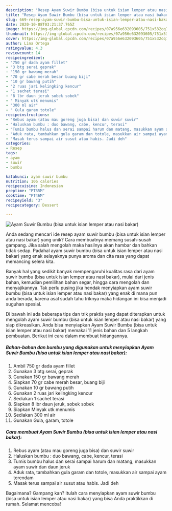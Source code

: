```yaml
---
description: "Resep Ayam Suwir Bumbu (bisa untuk isian lemper atau nasi bakar) yang Bikin Ngiler"
title: "Resep Ayam Suwir Bumbu (bisa untuk isian lemper atau nasi bakar) yang Bikin Ngiler"
slug: 669-resep-ayam-suwir-bumbu-bisa-untuk-isian-lemper-atau-nasi-bakar-yang-bikin-ngiler
date: 2020-10-08T03:21:37.765Z
image: https://img-global.cpcdn.com/recipes/07a956e632093605/751x532cq70/ayam-suwir-bumbu-bisa-untuk-isian-lemper-atau-nasi-bakar-foto-resep-utama.jpg
thumbnail: https://img-global.cpcdn.com/recipes/07a956e632093605/751x532cq70/ayam-suwir-bumbu-bisa-untuk-isian-lemper-atau-nasi-bakar-foto-resep-utama.jpg
cover: https://img-global.cpcdn.com/recipes/07a956e632093605/751x532cq70/ayam-suwir-bumbu-bisa-untuk-isian-lemper-atau-nasi-bakar-foto-resep-utama.jpg
author: Lina Ortega
ratingvalue: 4.3
reviewcount: 14
recipeingredient:
- "750 gr dada ayam fillet"
- "3 btg serai geprak"
- "150 gr bawang merah"
- "70 gr cabe merah besar buang biji"
- "10 gr bawang putih"
- "2 ruas jari kelingking kencur"
- "1 sachet terasi"
- "8 lbr daun jeruk sobek sobek"
- " Minyak utk menumis"
- "300 ml air"
- " Gula garam totole"
recipeinstructions:
- "Rebus ayam (atau mau goreng juga bisa) dan suwir suwir"
- "Haluskan bumbu : duo bawang, cabe, kencur, terasi"
- "Tumis bumbu halus dan serai sampai harum dan matang, masukkan ayam suwir dan daun jeruk"
- "Aduk rata, tambahkan gula garam dan totole, masukkan air sampai ayam terendam"
- "Masak terus sampai air susut atau habis. Jadi deh"
categories:
- Resep
tags:
- ayam
- suwir
- bumbu

katakunci: ayam suwir bumbu 
nutrition: 106 calories
recipecuisine: Indonesian
preptime: "PT35M"
cooktime: "PT46M"
recipeyield: "3"
recipecategory: Dessert

---
```



![Ayam Suwir Bumbu (bisa untuk isian lemper atau nasi bakar)](https://img-global.cpcdn.com/recipes/07a956e632093605/751x532cq70/ayam-suwir-bumbu-bisa-untuk-isian-lemper-atau-nasi-bakar-foto-resep-utama.jpg)

Anda sedang mencari ide resep ayam suwir bumbu (bisa untuk isian lemper atau nasi bakar) yang unik? Cara membuatnya memang susah-susah gampang. Jika salah mengolah maka hasilnya akan hambar dan bahkan tidak sedap. Padahal ayam suwir bumbu (bisa untuk isian lemper atau nasi bakar) yang enak selayaknya punya aroma dan cita rasa yang dapat memancing selera kita.

Banyak hal yang sedikit banyak mempengaruhi kualitas rasa dari ayam suwir bumbu (bisa untuk isian lemper atau nasi bakar), mulai dari jenis bahan, kemudian pemilihan bahan segar, hingga cara mengolah dan menyajikannya. Tak perlu pusing jika hendak menyiapkan ayam suwir bumbu (bisa untuk isian lemper atau nasi bakar) yang enak di mana pun anda berada, karena asal sudah tahu triknya maka hidangan ini bisa menjadi suguhan spesial.




Di bawah ini ada beberapa tips dan trik praktis yang dapat diterapkan untuk mengolah ayam suwir bumbu (bisa untuk isian lemper atau nasi bakar) yang siap dikreasikan. Anda bisa menyiapkan Ayam Suwir Bumbu (bisa untuk isian lemper atau nasi bakar) memakai 11 jenis bahan dan 5 langkah pembuatan. Berikut ini cara dalam membuat hidangannya.

<!--inarticleads1-->

##### Bahan-bahan dan bumbu yang digunakan untuk menyiapkan Ayam Suwir Bumbu (bisa untuk isian lemper atau nasi bakar):

1. Ambil 750 gr dada ayam fillet
1. Gunakan 3 btg serai, geprak
1. Gunakan 150 gr bawang merah
1. Siapkan 70 gr cabe merah besar, buang biji
1. Gunakan 10 gr bawang putih
1. Gunakan 2 ruas jari kelingking kencur
1. Sediakan 1 sachet terasi
1. Siapkan 8 lbr daun jeruk, sobek sobek
1. Siapkan  Minyak utk menumis
1. Sediakan 300 ml air
1. Gunakan  Gula, garam, totole




<!--inarticleads2-->

##### Cara membuat Ayam Suwir Bumbu (bisa untuk isian lemper atau nasi bakar):

1. Rebus ayam (atau mau goreng juga bisa) dan suwir suwir
1. Haluskan bumbu : duo bawang, cabe, kencur, terasi
1. Tumis bumbu halus dan serai sampai harum dan matang, masukkan ayam suwir dan daun jeruk
1. Aduk rata, tambahkan gula garam dan totole, masukkan air sampai ayam terendam
1. Masak terus sampai air susut atau habis. Jadi deh




Bagaimana? Gampang kan? Itulah cara menyiapkan ayam suwir bumbu (bisa untuk isian lemper atau nasi bakar) yang bisa Anda praktikkan di rumah. Selamat mencoba!
